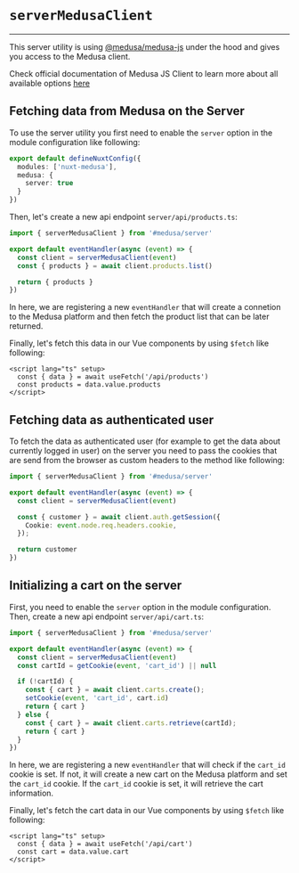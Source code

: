 # `serverMedusaClient`

---

This server utility is using [@medusa/medusa-js](https://www.npmjs.com/package/@medusajs/medusa-js) under the hood and gives you access to the Medusa client.

Check official documentation of Medusa JS Client to learn more about all available options [here](https://docs.medusajs.com/js-client/overview/)

## Fetching data from Medusa on the Server

To use the server utility you first need to enable the `server` option in the module configuration like following:

```ts
export default defineNuxtConfig({
  modules: ['nuxt-medusa'],
  medusa: {
    server: true
  }
})
```

Then, let's create a new api endpoint `server/api/products.ts`:

```ts
import { serverMedusaClient } from '#medusa/server'

export default eventHandler(async (event) => {
  const client = serverMedusaClient(event)
  const { products } = await client.products.list()

  return { products }
})
```

In here, we are registering a new `eventHandler` that will create a connetion to the Medusa platform and then fetch the product list that can be later returned.

Finally, let's fetch this data in our Vue components by using `$fetch` like following:

```vue
<script lang="ts" setup>
  const { data } = await useFetch('/api/products')
  const products = data.value.products
</script>
```

## Fetching data as authenticated user

To fetch the data as authenticated user (for example to get the data about currently logged in user) on the server you need to pass the cookies that are send from the browser as custom headers to the method like following:

```ts
import { serverMedusaClient } from '#medusa/server'

export default eventHandler(async (event) => {
  const client = serverMedusaClient(event)

  const { customer } = await client.auth.getSession({
    Cookie: event.node.req.headers.cookie,
  });

  return customer
})
```

## Initializing a cart on the server

First, you need to enable the `server` option in the module configuration. Then, create a new api
endpoint `server/api/cart.ts`:

```ts
import { serverMedusaClient } from '#medusa/server'

export default eventHandler(async (event) => {
  const client = serverMedusaClient(event)
  const cartId = getCookie(event, 'cart_id') || null

  if (!cartId) {
    const { cart } = await client.carts.create();
    setCookie(event, 'cart_id', cart.id)
    return { cart }
  } else {
    const { cart } = await client.carts.retrieve(cartId);
    return { cart }
  }
})
```

In here, we are registering a new `eventHandler` that will check if the `cart_id` cookie is set. If not, it will create a new cart on the Medusa platform and set the `cart_id` cookie. If the `cart_id` cookie is set, it will retrieve the cart information.

Finally, let's fetch the cart data in our Vue components by using `$fetch` like following:

```vue
<script lang="ts" setup>
  const { data } = await useFetch('/api/cart')
  const cart = data.value.cart
</script>
```
